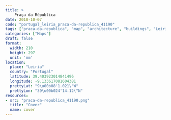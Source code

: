 ```yaml
---
title: > 
    Praça da Républica
date: 2018-10-07
code: "portugal_leiria_praca-da-republica_41190"
tags: ["praca-da-republica", "map", "architecture", "buildings", "Leiria", "Portugal"]
categories: ["Maps"]
draft: false
format:
  width: 210
  height: 297
  unit: 'mm'
location:
  place: "Leiria"
  country: "Portugal"
  latitude: 39.403923014841496
  longitude: -9.133617081604381
  prettyLat: "9\u00b08'1.021\"W"
  prettyLon: "39\u00b024'14.12\"N"
resources:
- src: "praca-da-republica_41190.png"
  title: "Cover"
  name: cover
---
```

